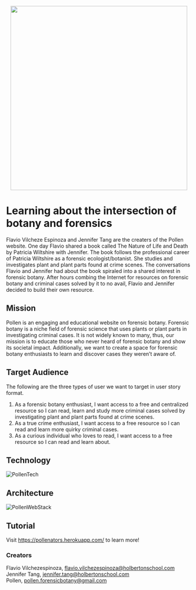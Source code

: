 <p align="center">
	<img width="480" height="500" src="https://i.imgur.com/tb8xMBs.png">
</p>

# Learning about the intersection of botany and forensics
Flavio Vilcheze Espinoza and Jennifer Tang are the creaters of the Pollen website.  One day Flavio shared a book called The Nature of Life and Death by Patricia Wiltshire with Jennifer.  The book follows the professional career of Patricia Wiltshire as a forensic ecologist/botanist.  She studies and investigates plant and plant parts found at crime scenes.  The conversations Flavio and Jennifer had about the book spiraled into a shared interest in forensic botany.  After hours combing the Internet for resources on forensic botany and criminal cases solved by it to no avail, Flavio and Jennifer decided to build their own resource.  

## Mission
Pollen is an engaging and educational website on forensic botany.  Forensic botany is a niche field of forensic science that uses plants or plant parts in investigating criminal cases.  It is not widely known to many, thus, our mission is to educate those who never heard of forensic botany and show its societal impact.  Additionally, we want to create a space for forensic botany enthusiasts to learn and discover cases they weren’t aware of.  

## Target Audience
The following are the three types of user we want to target in user story format.  
1. As a forensic botany enthusiast, I want access to a free and centralized resource so I can read, learn and study more criminal cases solved by investigating plant and plant parts found at crime scenes.  
2. As a true crime enthusiast, I want access to a free resource so I can read and learn more quirky criminal cases.  
3. As a curious individual who loves to read, I want access to a free resource so I can read and learn about.  

## Technology
![PollenTech](https://i.imgur.com/Bj1eyrb.png)

## Architecture
![PollenWebStack](https://i.imgur.com/tzmjMk6.png)

## Tutorial
Visit https://pollenators.herokuapp.com/ to learn more!  

### Creators
Flavio Vilchezespinoza, flavio.vilchezespinoza@holbertonschool.com  
Jennifer Tang, jennifer.tang@holbertonschool.com  
Pollen, pollen.forensicbotany@gmail.com
